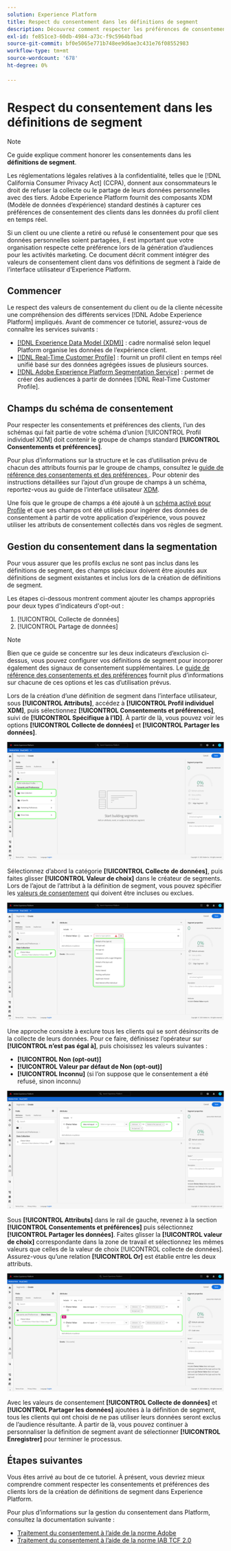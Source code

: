 ```yaml
---
solution: Experience Platform
title: Respect du consentement dans les définitions de segment
description: Découvrez comment respecter les préférences de consentement des clients pour la collecte et le partage de données personnelles dans les opérations de segmentation.
exl-id: fe851ce3-60db-4984-a73c-f9c5964bfbad
source-git-commit: bf0e5065e771b748ee9d6ae3c431e76f08552983
workflow-type: tm+mt
source-wordcount: '678'
ht-degree: 0%

---
```


# Respect du consentement dans les définitions de segment

>[!NOTE]
>
>Ce guide explique comment honorer les consentements dans les **définitions de segment**.

Les réglementations légales relatives à la confidentialité, telles que le [!DNL California Consumer Privacy Act] (CCPA), donnent aux consommateurs le droit de refuser la collecte ou le partage de leurs données personnelles avec des tiers. Adobe Experience Platform fournit des composants XDM (Modèle de données d’expérience) standard destinés à capturer ces préférences de consentement des clients dans les données du profil client en temps réel.

Si un client ou une cliente a retiré ou refusé le consentement pour que ses données personnelles soient partagées, il est important que votre organisation respecte cette préférence lors de la génération d’audiences pour les activités marketing. Ce document décrit comment intégrer des valeurs de consentement client dans vos définitions de segment à l’aide de l’interface utilisateur d’Experience Platform.

## Commencer

Le respect des valeurs de consentement du client ou de la cliente nécessite une compréhension des différents services [!DNL Adobe Experience Platform] impliqués. Avant de commencer ce tutoriel, assurez-vous de connaître les services suivants :

* [[!DNL Experience Data Model (XDM)]](../../xdm/home.md) : cadre normalisé selon lequel Platform organise les données de l’expérience client.
* [[!DNL Real-Time Customer Profile]](../../profile/home.md) : fournit un profil client en temps réel unifié basé sur des données agrégées issues de plusieurs sources.
* [[!DNL Adobe Experience Platform Segmentation Service]](../home.md) : permet de créer des audiences à partir de données [!DNL Real-Time Customer Profile].

## Champs du schéma de consentement

Pour respecter les consentements et préférences des clients, l’un des schémas qui fait partie de votre schéma d’union [!UICONTROL Profil individuel XDM] doit contenir le groupe de champs standard **[!UICONTROL Consentements et préférences]**.

Pour plus d’informations sur la structure et le cas d’utilisation prévu de chacun des attributs fournis par le groupe de champs, consultez le [ guide de référence des consentements et des préférences ](../../xdm/field-groups/profile/consents.md). Pour obtenir des instructions détaillées sur l’ajout d’un groupe de champs à un schéma, reportez-vous au guide de l’interface utilisateur [XDM](../../xdm/ui/resources/schemas.md#add-field-groups).

Une fois que le groupe de champs a été ajouté à un [schéma activé pour Profile](../../xdm/ui/resources/schemas.md#profile) et que ses champs ont été utilisés pour ingérer des données de consentement à partir de votre application d’expérience, vous pouvez utiliser les attributs de consentement collectés dans vos règles de segment.

## Gestion du consentement dans la segmentation

Pour vous assurer que les profils exclus ne sont pas inclus dans les définitions de segment, des champs spéciaux doivent être ajoutés aux définitions de segment existantes et inclus lors de la création de définitions de segment.

Les étapes ci-dessous montrent comment ajouter les champs appropriés pour deux types d&#39;indicateurs d&#39;opt-out :

1. [!UICONTROL Collecte de données]
1. [!UICONTROL Partage de données]

>[!NOTE]
>
>Bien que ce guide se concentre sur les deux indicateurs d’exclusion ci-dessus, vous pouvez configurer vos définitions de segment pour incorporer également des signaux de consentement supplémentaires. Le [guide de référence des consentements et des préférences](../../xdm/field-groups/profile/consents.md) fournit plus d’informations sur chacune de ces options et les cas d’utilisation prévus.

Lors de la création d’une définition de segment dans l’interface utilisateur, sous **[!UICONTROL Attributs]**, accédez à **[!UICONTROL Profil individuel XDM]**, puis sélectionnez **[!UICONTROL Consentements et préférences]**, suivi de **[!UICONTROL Spécifique à l’ID]**. À partir de là, vous pouvez voir les options **[!UICONTROL Collecte de données]** et **[!UICONTROL Partager les données]**.

![](../images/tutorials/opt-outs/consents.png)

Sélectionnez d’abord la catégorie **[!UICONTROL Collecte de données]**, puis faites glisser **[!UICONTROL Valeur de choix]** dans le créateur de segments. Lors de l’ajout de l’attribut à la définition de segment, vous pouvez spécifier les [valeurs de consentement](../../xdm/field-groups/profile/consents.md#choice-values) qui doivent être incluses ou exclues.

![](../images/tutorials/opt-outs/consent-values.png)

Une approche consiste à exclure tous les clients qui se sont désinscrits de la collecte de leurs données. Pour ce faire, définissez l’opérateur sur **[!UICONTROL n’est pas égal à]**, puis choisissez les valeurs suivantes :

* **[!UICONTROL Non (opt-out)]**
* **[!UICONTROL Valeur par défaut de Non (opt-out)]**
* **[!UICONTROL Inconnu]** (si l’on suppose que le consentement a été refusé, sinon inconnu)

![](../images/tutorials/opt-outs/collect.png)

Sous **[!UICONTROL Attributs]** dans le rail de gauche, revenez à la section **[!UICONTROL Consentements et préférences]** puis sélectionnez **[!UICONTROL Partager les données]**. Faites glisser la **[!UICONTROL valeur de choix]** correspondante dans la zone de travail et sélectionnez les mêmes valeurs que celles de la valeur de choix [!UICONTROL collecte de données]. Assurez-vous qu’une relation **[!UICONTROL Or]** est établie entre les deux attributs.

![](../images/tutorials/opt-outs/share.png)

Avec les valeurs de consentement **[!UICONTROL Collecte de données]** et **[!UICONTROL Partager les données]** ajoutées à la définition de segment, tous les clients qui ont choisi de ne pas utiliser leurs données seront exclus de l’audience résultante. À partir de là, vous pouvez continuer à personnaliser la définition de segment avant de sélectionner **[!UICONTROL Enregistrer]** pour terminer le processus.

## Étapes suivantes

Vous êtes arrivé au bout de ce tutoriel. À présent, vous devriez mieux comprendre comment respecter les consentements et préférences des clients lors de la création de définitions de segment dans Experience Platform.

Pour plus d’informations sur la gestion du consentement dans Platform, consultez la documentation suivante :

* [Traitement du consentement à l’aide de la norme Adobe](../../landing/governance-privacy-security/consent/adobe/overview.md)
* [Traitement du consentement à l’aide de la norme IAB TCF 2.0](../../landing/governance-privacy-security/consent/iab/overview.md)